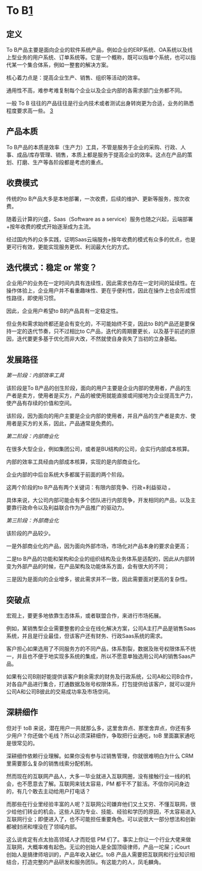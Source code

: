 # To B[1]

## 定义

To B产品主要是面向企业的软件系统产品，例如企业的ERP系统、OA系统以及线上型业务的用户系统、订单系统等。它是一个概称，既可以指单个系统，也可以指代某一个集合体系，例如一整套的解决方案。

核心着力点是：提高企业生产、销售、组织等活动的效率。

通用性不高，难参考难复制每个企业以及企业内部的各需求部门业务都不同。

一般 To B 往往的产品往往是行业内技术或者测试出身转岗更为合适，业务的熟悉程度要求高一些。 [3]


## 产品本质

To B产品的本质是效率（生产力）工具，不管是服务于企业的采购、行政、人事、成品/库存管理、销售，本质上都是服务于提高企业的效率。这点在产品的策划、打磨、生产等各阶段都是考虑的重点。

## 收费模式

传统的to B产品大多是本地部署，一次收费，后续的维护、更新等服务，按次收费。

随着云计算的兴盛，Saas（Software as a service）服务也随之兴起，云端部署+按年收费的模式开始逐渐成为主流。

经过国内外的众多实践，证明Saas云端服务+按年收费的模式有众多的优点，也是更可行有效，更能实现服务更优、利润最大化的方式。

## 迭代模式：稳定 or 常变？

企业用户的业务在一定时间内具有连续性，因此需求也存在一定时间的延续性。在操作体验上，企业用户并不看重趣味性、更在乎便利性，因此在操作上也会形成惯性路径，即使用习惯。

因此，企业用户希望to B的产品具有一定稳定性。

但业务和需求始终都还是会有变化的，不可能始终不变，因此to B的产品还是要保持一定的迭代节奏，只不过相比to C产品，迭代的周期要更长，以及基于前述的原因，迭代要更多基于优化而非大改，不然就使自身丧失了当初的立身基础。

## 发展路径

*第一阶段：内部效率工具*

该阶段是To B产品的创生阶段，面向的用户主要是企业内部的使用者，产品的生产者是卖方，使用者是买方，产品的被使用就能直接或间接地为企业提高生产力，使产品有存续的价值和空间。

该阶段，因为面向的用户主要是企业内部的使用者，并且产品的生产者是卖方、使用者是买方的关系，因此，产品通常是免费的。

*第二阶段：内部商业化*

在很多大型企业，例如集团公司，或者是BU结构的公司，会实行内部成本核算。

内部的效率工具经由内部成本核算，实现的是内部商业化。

企业内部的中后台系统大多都属于前面的两个阶段。

这两个阶段的to B产品有两个关键词：有限内部竞争、行政+利益驱动 。

具体来说，大公司内部可能会有多个团队进行内部竞争，开发相同的产品，以及主要靠行政命令以及利益联合作为产品推广的驱动力。

*第三阶段：外部商业化*

该阶段的产品较少。

一是外部商业化的产品，因为面向外部市场，市场化对产品本身的要求会更高；

二是to B产品的功能和架构和企业的组织结构及业务体系是适配的，因此从内部转变为外部产品的时候，在产品架构及功能体系方面，会有很大的不同；

三是因为是面向的企业增多，彼此需求并不一致，因此需要面对更高的复杂性。

## 突破点

宏观上，要更多地依靠生态体系，或者联盟合作，来进行市场拓展。

例如，某销售型企业需要整套的企业在线化解决方案，公司A主打产品是销售Saas系统，并且是行业最佳，但该客户还有财务、行政Saas系统的需求。

客户担心如果选用了不同服务方的不同产品，体系割裂，数据及账号权限体系不统一，并且也不便于地实现多系统的集成，所以不愿意单独选用公司A的销售Saas产品。

如果有公司B刚好能提供该客户剩余需求的财务及行政系统，公司A和公司B合作，对各自产品进行集合，打通数据及账号权限体系，打包提供给该客户，就可以提升公司A和公司B彼此的交易成功率及市场空间。

## 深耕细作

但对于 toB 来说，潜在用户一共就那么多，这里舍弃点、那里舍弃点，你还有多少用户？你还做个毛线？所以必须深耕细作，争取把行业通吃，toB 里面赢家通吃是很常见的。

深耕细作依赖行业理解。如果你没有参与过销售管理，你就很难明白为什么 CRM 里需要那么复杂的销售线索分配机制。

然而现在的互联网产品人，大多一毕业就进入互联网圈，没有接触行业一线的机会，也不愿意去了解。互联网来钱太容易，PM 都干不了脏活。不信你问问身边的，有几个敢去主动给用户打电话？

而那些在行业里经验丰富的人呢？互联网公司嫌弃他们又土又穷、不懂互联网，很少给他们转业的机会。这些人因为专业、技能、经验和学历的原因，不太容易进入互联网行业；即便进入了，也不可能担任重要角色。可以说很大一部分想法和创新都被封闭和埋没在了领域内部。

这么说肯定有点太抬高领域人才而贬低 PM 们了。事实上你让一个行业大佬来做互联网，大概率难有起色。无讼的创始人是全国顶级律师，产品一坨屎；iCourt 创始人是搞律师培训的，产品年收入破亿。toB 产品人需要把互联网和行业知识相结合，打造完整的产品研发和服务团队。有这能力的人，凤毛麟角。

[1]: https://tanxianlian.com/2020/03/07/%e6%88%91%e7%9a%84to-b%e4%ba%a7%e5%93%81%e6%96%b9%e6%b3%95%e8%ae%ba/
[2]: https://tanxianlian.com/2020/03/07/%e6%88%91%e7%9a%84to-b%e4%ba%a7%e5%93%81%e6%96%b9%e6%b3%95%e8%ae%ba/
[3]: https://m.zhipin.com/mpa/html/get/share?type=4&contentId=8eaf00b18d9c5148tnVy2t-9GVI~&uid=5885ce18425348b00nR73NS6E1FX&identity=0

